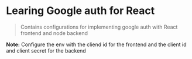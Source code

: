 # Learing Google auth for React

> Contains configurations for implementing google auth with React frontend and node backend

**Note:** Configure the env with the cliend id for the frontend and the client id and client secret for the backend

